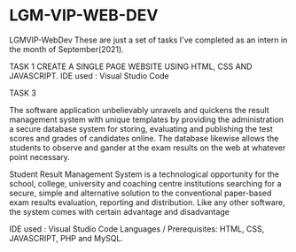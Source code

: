 # LGM-VIP-WEB-DEV

LGMVIP-WebDev
These are just a set of tasks I've completed as an intern in the month of September(2021).

TASK 1 CREATE A SINGLE PAGE WEBSITE USING HTML, CSS AND JAVASCRIPT. IDE used : Visual Studio Code


TASK 3

The software application unbelievably unravels and quickens the result management system with unique templates by providing the administration a secure database system for storing, evaluating and publishing the test scores and grades of candidates online. The database likewise allows the students to observe and gander at the exam results on the web at whatever point necessary.

Student Result Management System is a technological opportunity for the school, college, university and coaching centre institutions searching for a secure, simple and alternative solution to the conventional paper-based exam results evaluation, reporting and distribution. Like any other software, the system comes with certain advantage and disadvantage

IDE used : Visual Studio Code Languages / Prerequisites: HTML, CSS, JAVASCRIPT, PHP and MySQL.
